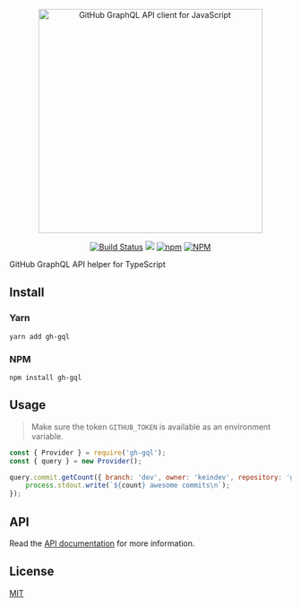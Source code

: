 <p align="center"><img width="400" src="https://cdn.jsdelivr.net/gh/keindev/gh-gql/media/logo.svg" alt="GitHub GraphQL API client for JavaScript"></p>

<p align="center">
    <a href="https://travis-ci.com/keindev/gh-gql"><img src="https://travis-ci.com/keindev/gh-gql.svg?branch=master" alt="Build Status"></a>
    <a href="https://codecov.io/gh/keindev/gh-gql"><img src="https://codecov.io/gh/keindev/gh-gql/branch/master/graph/badge.svg" /></a>
    <a href="https://www.npmjs.com/package/gh-gql"><img alt="npm" src="https://img.shields.io/npm/v/gh-gql.svg"></a>
    <a href="https://www.npmjs.com/package/gh-gql"><img alt="NPM" src="https://img.shields.io/npm/l/gh-gql.svg"></a>
</p>

GitHub GraphQL API helper for TypeScript

## Install

### Yarn

```console
yarn add gh-gql
```

### NPM

```console
npm install gh-gql
```

## Usage

> Make sure the token `GITHUB_TOKEN` is available as an environment variable.

```JavaScript
const { Provider } = require('gh-gql');
const { query } = new Provider();

query.commit.getCount({ branch: 'dev', owner: 'keindev', repository: 'gh-gql' }).then(count => {
    process.stdout.write(`${count} awesome commits\n`);
});
```

## API

Read the [API documentation](docs/api/README.md) for more information.

## License

[MIT](LICENSE)
